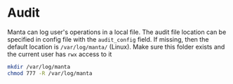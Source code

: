 # Audit

Manta can log user's operations in a local file. The audit file location can be specified in config file with the `audit_config` field. If missing, then the default location is `/var/log/manta/` (Linux). Make sure this folder exists and the current user has `rwx` access to it

```bash
mkdir /var/log/manta
chmod 777 -R /var/log/manta
```

